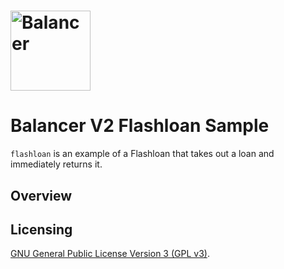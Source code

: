 # <img src="../../logo.svg" alt="Balancer" height="128px">

# Balancer V2 Flashloan Sample

`flashloan` is an example of a Flashloan that takes out a loan and immediately returns it.

## Overview

## Licensing

[GNU General Public License Version 3 (GPL v3)](../../LICENSE).
